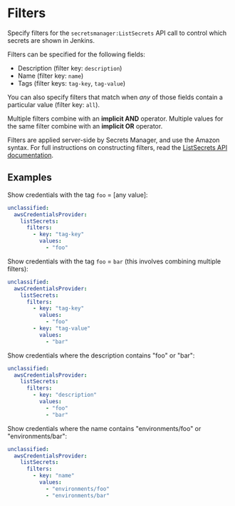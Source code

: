 # Filters

Specify filters for the `secretsmanager:ListSecrets` API call to control which secrets are shown in Jenkins.

Filters can be specified for the following fields:

- Description (filter key: `description`)
- Name (filter key: `name`)
- Tags (filter keys: `tag-key`, `tag-value`)

You can also specify filters that match when *any* of those fields contain a particular value (filter key: `all`).

Multiple filters combine with an **implicit AND** operator. Multiple values for the same filter combine with an **implicit OR** operator.

Filters are applied server-side by Secrets Manager, and use the Amazon syntax. For full instructions on constructing filters, read the [ListSecrets API documentation](https://docs.aws.amazon.com/secretsmanager/latest/apireference/API_ListSecrets.html).

## Examples

Show credentials with the tag `foo` = [any value]:

```yaml
unclassified:
  awsCredentialsProvider:
    listSecrets:
      filters:
        - key: "tag-key"
          values:
            - "foo"
```

Show credentials with the tag `foo` = `bar` (this involves combining multiple filters):

```yaml
unclassified:
  awsCredentialsProvider:
    listSecrets:
      filters:
        - key: "tag-key"
          values:
            - "foo"
        - key: "tag-value"
          values:
            - "bar"
```

Show credentials where the description contains "foo" or "bar":

```yaml
unclassified:
  awsCredentialsProvider:
    listSecrets:
      filters:
        - key: "description"
          values:
            - "foo"
            - "bar"
```

Show credentials where the name contains "environments/foo" or "environments/bar":

```yaml
unclassified:
  awsCredentialsProvider:
    listSecrets:
      filters:
        - key: "name"
          values:
            - "environments/foo"
            - "environments/bar"
```